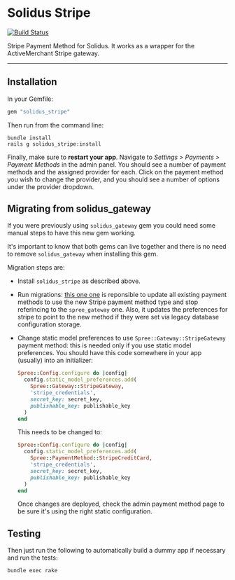 Solidus Stripe
===============

[![Build Status](https://travis-ci.org/solidusio-contrib/solidus_stripe.svg?branch=master)](https://travis-ci.org/solidusio-contrib/solidus_stripe)

Stripe Payment Method for Solidus. It works as a wrapper for the ActiveMerchant Stripe gateway.

---

Installation
------------

In your Gemfile:

```ruby
gem "solidus_stripe"
```

Then run from the command line:

```shell
bundle install
rails g solidus_stripe:install
```

Finally, make sure to **restart your app**. Navigate to *Settings >
Payments > Payment Methods* in the admin panel.  You should see a number of payment
methods and the assigned provider for each.  Click on the payment method you wish
to change the provider, and you should see a number of options under the provider dropdown.

Migrating from solidus_gateway
------------------------------

If you were previously using `solidus_gateway` gem you could need some manual
steps to have this new gem working.

It's important to know that both gems can live together and there
is no need to remove `solidus_gateway` when installing this gem.

Migration steps are:

- Install `solidus_stripe` as described above.
- Run migrations: [this one one](https://github.com/solidusio-contrib/solidus_stripe/blob/ad591678243b805935b2ad03a4006024f890dd33/db/migrate/20181010123508_update_stripe_payment_method_type_to_credit_card.rb)
  is reponsible to update all existing payment methods to use the new Stripe
  payment method type and stop referincing to the `spree_gateway` one. Also, it
  updates the preferences for stripe to point to the new method if they were set
  via legacy database configuration storage.
- Change static model preferences to use `Spree::Gateway::StripeGateway`
  payment method: this is needed only if you use static model preferences. You
  should have this code somewhere in your app (usually) into an initializer:

  ```ruby
  Spree::Config.configure do |config|
    config.static_model_preferences.add(
      Spree::Gateway::StripeGateway,
      'stripe_credentials',
      secret_key: secret_key,
      publishable_key: publishable_key
    )
  end
  ```

  This needs to be changed to:

  ```ruby
  Spree::Config.configure do |config|
    config.static_model_preferences.add(
      Spree::PaymentMethod::StripeCreditCard,
      'stripe_credentials',
      secret_key: secret_key,
      publishable_key: publishable_key
    )
  end
  ```

  Once changes are deployed, check the admin payment method page to be sure
  it's using the right static configuration.

Testing
-------

Then just run the following to automatically build a dummy app if necessary and
run the tests:

```shell
bundle exec rake
```
